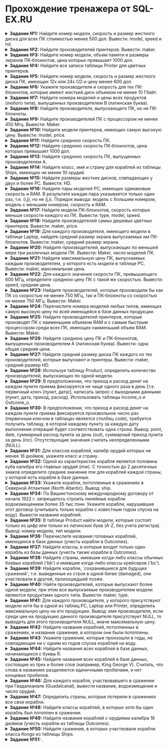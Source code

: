 # Прохождение тренажера от SQL-EX.RU
<details>
<summary><b>Задание №1:</b> Найдите номер модели, скорость и размер жесткого диска для всех ПК стоимостью менее 500 дол. Вывести: model, speed и hd.</summary>
  
  ```mysql
SELECT model, speed, hd
FROM pc
WHERE price < 500
```

</details>
<details>
<summary><b>Задание №2:</b> Найдите производителей принтеров. Вывести: maker.</summary>
  
  ```mysql
SELECT DISTINCT maker
FROM product
WHERE type = 'Printer'
```

</details>
<details>
<summary><b>Задание №3:</b> Найдите номер модели, объем памяти и размеры экранов ПК-блокнотов, цена которых превышает 1000 дол.</summary>
  
  ```mysql
SELECT model, ram, screen
FROM laptop
WHERE price > 1000
```

</details>
<details>
<summary><b>Задание №4:</b> Найдите все записи таблицы Printer для цветных принтеров.</summary>
  
  ```mysql
SELECT *
FROM printer
WHERE color = 'y'
```

</details>
<details>
<summary><b>Задание №5:</b> Найдите номер модели, скорость и размер жесткого диска ПК, имеющих 12x или 24x CD и цену менее 600 дол.</summary>
  
  ```mysql
SELECT model, speed, hd
FROM pc
WHERE (cd = '12x' OR cd = '24x') AND price < 600
```

</details>
<details>
<summary><b>Задание №6:</b> Укажите производителя и скорость для тех ПК-блокнотов, которые имеют жесткий диск объемом не менее 10 Гбайт.</summary>
  
  ```mysql
SELECT DISTINCT maker, speed
FROM product
INNER JOIN laptop ON product.model = laptop.model
WHERE hd >= 10
```

</details>
<details>
<summary><b>Задание №7:</b> Найдите номера моделей и цены всех продуктов (любого типа), выпущенных производителем B (латинская буква).</summary>
  
  ```mysql
SELECT p.model, pc.price
FROM Product p
JOIN PC pc ON p.model = pc.model
WHERE p.maker = 'B'

UNION

SELECT p.model, l.price
FROM Product p
JOIN Laptop l ON p.model = l.model
WHERE p.maker = 'B'

UNION

SELECT p.model, pr.price
FROM Product p
JOIN Printer pr ON p.model = pr.model
WHERE p.maker = 'B'
```

</details>
<details>
<summary><b>Задание №8:</b> Найдите производителя, выпускающего ПК, но не ПК-блокноты.</summary>
  
  ```mysql
SELECT maker 
FROM Product
WHERE type = 'PC'

EXCEPT

SELECT maker
FROM Product
WHERE type = 'Laptop'
```

</details>
<details>
<summary><b>Задание №9:</b> Найдите производителей ПК с процессором не менее 450 Мгц. Вывести: Maker.</summary>
  
  ```mysql
SELECT DISTINCT maker
FROM product
INNER JOIN pc ON product.model = pc.model
WHERE pc.speed >= 450
```

</details>
<details>
<summary><b>Задание №10:</b> Найдите модели принтеров, имеющих самую высокую цену. Вывести: model, price.</summary>
  
  ```mysql
SELECT model, price
FROM printer
WHERE price = (SELECT MAX(price) FROM printer)
```

</details>
<details>
<summary><b>Задание №11:</b> Найдите среднюю скорость ПК.</summary>
  
  ```mysql
SELECT AVG(speed)
FROM pc
```

</details>
<details>
<summary><b>Задание №12:</b> Найдите среднюю скорость ПК-блокнотов, цена которых превышает 1000 дол.</summary>
  
  ```mysql
SELECT AVG(speed)
FROM laptop
WHERE price > 1000
```

</details>
<details>
<summary><b>Задание №13:</b> Найдите среднюю скорость ПК, выпущенных производителем A.</summary>
  
  ```mysql
SELECT AVG(speed)
FROM pc
INNER JOIN product ON pc.model = product.model
WHERE product.maker = 'A'
```

</details>
<details>
<summary><b>Задание №14:</b> Найдите класс, имя и страну для кораблей из таблицы Ships, имеющих не менее 10 орудий.</summary>
  
  ```mysql
SELECT ships.class, ships.name, classes.country
FROM classes
INNER JOIN ships ON classes.class = ships.class
WHERE classes.numGuns >= 10
```

</details>
<details>
<summary><b>Задание №15:</b> Найдите размеры жестких дисков, совпадающих у двух и более PC. Вывести: HD.</summary>
  
  ```mysql
SELECT hd
FROM pc
GROUP BY hd
HAVING COUNT(hd) >= 2
```

</details>
<details>
<summary><b>Задание №16:</b> Найдите пары моделей PC, имеющих одинаковые скорость и RAM. В результате каждая пара указывается только один раз, т.е. (i,j), но не (j,i). Порядок вывода: модель с большим номером, модель с меньшим номером, скорость и RAM.</summary>
  
  ```mysql
SELECT DISTINCT A.model AS model, B.model AS model, A.speed, A.ram
FROM PC AS A, PC B
WHERE A.speed = B.speed AND A.ram = B.ram AND A.model > B.model
```

</details>
<details>
<summary><b>Задание №17:</b> Найдите модели ПК-блокнотов, скорость которых меньше скорости каждого из ПК. Вывести: type, model, speed.</summary>
  
  ```mysql
SELECT DISTINCT product.type, l.model, l.speed
From laptop as l, product, pc
WHERE product.type = 'Laptop' AND l.speed < ALL (SELECT speed FROM pc)
```

</details>
<details>
<summary><b>Задание №18:</b> Найдите производителей самых дешевых цветных принтеров. Вывести: maker, price.</summary>
  
  ```mysql
SELECT DISTINCT maker, price
FROM product
INNER JOIN printer ON product.model = printer.model
WHERE price = (SELECT MIN(price) FROM printer WHERE color = 'y') AND color = 'y'
```

</details>
<details>
<summary><b>Задание №19:</b> Для каждого производителя, имеющего модели в таблице Laptop, найдите средний размер экрана выпускаемых им ПК-блокнотов. Вывести: maker, средний размер экрана.</summary>
  
  ```mysql
SELECT product.maker, AVG(laptop.screen)
FROM product
INNER JOIN laptop ON product.model = laptop.model
GROUP BY product.maker
```

</details>
<details>
<summary><b>Задание №20:</b> Найдите производителей, выпускающих по меньшей мере три различных модели ПК. Вывести: Maker, число моделей ПК.</summary>
  
  ```mysql
SELECT maker, COUNT(model)
FROM product
WHERE type = 'pc'
GROUP BY maker 
HAVING COUNT(model) >= 3
```

</details>
<details>
<summary><b>Задание №21:</b> Найдите максимальную цену ПК, выпускаемых каждым производителем, у которого есть модели в таблице PC. Вывести: maker, максимальная цена.</summary>
  
  ```mysql
SELECT maker, MAX(price)
FROM pc 
INNER JOIN product ON pc.model = product.model  
GROUP BY maker
```

</details>
<details>
<summary><b>Задание №22:</b> Для каждого значения скорости ПК, превышающего 600 МГц, определите среднюю цену ПК с такой же скоростью. Вывести: speed, средняя цена.</summary>
  
  ```mysql
SELECT speed, AVG(price)
FROM pc
WHERE speed > 600
GROUP BY speed
```

</details>
<details>
<summary><b>Задание №23:</b> Найдите производителей, которые производили бы как ПК со скоростью не менее 750 МГц, так и ПК-блокноты со скоростью не менее 750 МГц. Вывести: Maker.</summary>
  
  ```mysql
SELECT DISTINCT maker
FROM product
INNER JOIN laptop ON laptop.model = product.model
WHERE laptop.speed >= 750

INTERSECT

SELECT DISTINCT maker
FROM product
INNER JOIN pc ON pc.model = product.model
WHERE pc.speed >= 750
```

</details>
<details>
<summary><b>Задание №24:</b> Перечислите номера моделей любых типов, имеющих самую высокую цену по всей имеющейся в базе данных продукции.</summary>
  
  ```mysql
WITH max_price AS (
  SELECT MAX(price) AS price FROM (
    SELECT price FROM pc
    UNION ALL
    SELECT price FROM laptop
    UNION ALL
    SELECT price FROM printer
  ) AS all_prices
)

SELECT model 
FROM pc 
WHERE price = (SELECT price FROM max_price)

UNION

SELECT model 
FROM laptop 
WHERE price = (SELECT price FROM max_price)

UNION

SELECT model 
FROM printer 
WHERE price = (SELECT price FROM max_price)
```

</details>
<details>
<summary><b>Задание №25:</b> Найдите производителей принтеров, которые производят ПК с наименьшим объемом RAM и с самым быстрым процессором среди всех ПК, имеющих наименьший объем RAM. Вывести: Maker.</summary>
  
  ```mysql
SELECT DISTINCT product.maker
FROM product
INNER JOIN pc ON pc.model = product.model
WHERE pc.ram = (SELECT MIN(ram) FROM pc) AND pc.speed = (SELECT MAX(speed) FROM pc WHERE ram = (SELECT MIN(ram) FROM pc))

INTERSECT

SELECT maker
FROM product
WHERE type = 'printer'
```

</details>
<details>
<summary><b>Задание №26:</b> Найдите среднюю цену ПК и ПК-блокнотов, выпущенных производителем A (латинская буква). Вывести: одна общая средняя цена.</summary>
  
  ```mysql
SELECT AVG(price)
FROM (
  SELECT pc.price
  FROM product
  INNER JOIN pc ON pc.model = product.model
  WHERE product.maker = 'A'

  UNION ALL

  SELECT laptop.price
  FROM product
  INNER JOIN laptop ON laptop.model = product.model
  WHERE product.maker = 'A'
) as t
```

</details>
<details>
<summary><b>Задание №27:</b> Найдите средний размер диска ПК каждого из тех производителей, которые выпускают и принтеры. Вывести: maker, средний размер HD.</summary>
  
  ```mysql
SELECT product.maker, AVG(pc.hd)
FROM product
INNER JOIN pc ON pc.model = product.model
WHERE product.maker IN (
  SELECT maker
  FROM product
  WHERE type = 'printer'
)
GROUP BY product.maker
```

</details>
<details>
<summary><b>Задание №28:</b> Используя таблицу Product, определить количество производителей, выпускающих по одной модели.</summary>
  
  ```mysql
SELECT COUNT(*)
FROM (
  SELECT maker
  FROM product
  GROUP BY maker
  HAVING COUNT(*) = 1
) as t
```

</details>
<details>
<summary><b>Задание №29:</b> В предположении, что приход и расход денег на каждом пункте приема фиксируется не чаще одного раза в день [т.е. первичный ключ (пункт, дата)], написать запрос с выходными данными (пункт, дата, приход, расход). Использовать таблицы Income_o и Outcome_o.</summary>
  
  ```mysql
SELECT income_o.point, income_o.date, inc, out
FROM income_o
LEFT JOIN outcome_o ON income_o.point = outcome_o.point
AND income_o.date = outcome_o.date

UNION

SELECT outcome_o.point, outcome_o.date, inc, out
FROM income_o 
RIGHT JOIN outcome_o ON income_o.point = outcome_o.point
AND income_o.date = outcome_o.date
```

</details>
<details>
<summary><b>Задание №30:</b> В предположении, что приход и расход денег на каждом пункте приема фиксируется произвольное число раз (первичным ключом в таблицах является столбец code), требуется получить таблицу, в которой каждому пункту за каждую дату выполнения операций будет соответствовать одна строка. Вывод: point, date, суммарный расход пункта за день (out), суммарный приход пункта за день (inc). Отсутствующие значения считать неопределенными (NULL).</summary>
  
  ```mysql
WITH Inc AS (
    SELECT point, date, SUM(inc) AS suminc
    FROM Income
    GROUP BY point, date
),
Outc AS (
    SELECT point, date, SUM(out) AS sumout
    FROM Outcome
    GROUP BY point, date
)

SELECT 
    COALESCE(Inc.point, Outc.point) AS point,
    COALESCE(Inc.date, Outc.date) AS date,
    Outc.sumout,
    Inc.suminc
FROM Inc
FULL OUTER JOIN Outc ON Inc.point = Outc.point AND Inc.date = Outc.date
ORDER BY point, date
```

</details>
<details>
<summary><b>Задание №31:</b> Для классов кораблей, калибр орудий которых не менее 16 дюймов, укажите класс и страну.</summary>
  
  ```mysql
SELECT class, country
FROM Classes
WHERE bore >= 16
```

</details>
<details>
<summary><b>Задание №32:</b> Одной из характеристик корабля является половина куба калибра его главных орудий (mw). С точностью до 2 десятичных знаков определите среднее значение mw для кораблей каждой страны, у которой есть корабли в базе данных.</summary>
  
  ```mysql
WITH с AS (
    SELECT country, classes.class, bore, name
    FROM classes
    LEFT JOIN ships ON classes.class = ships.class

    UNION ALL

    SELECT DISTINCT country, class, bore, ship AS name
    FROM classes t1
    LEFT JOIN outcomes t2 ON t1.class = t2.ship
    WHERE ship = class AND ship NOT IN (SELECT name FROM ships)
)

SELECT 
    country, 
    CAST(AVG(POWER(bore, 3) / 2.0) AS numeric(6, 2)) AS weight
FROM с
WHERE name IS NOT NULL
GROUP BY country
```

</details>
<details>
<summary><b>Задание №33:</b> Укажите корабли, потопленные в сражениях в Северной Атлантике (North Atlantic). Вывод: ship.</summary>
  
  ```mysql
SELECT ship
FROM Outcomes
INNER JOIN Battles ON Battles.name = Outcomes.battle
WHERE Outcomes.result = 'sunk' AND Battles.name = 'North Atlantic'
```

</details>
<details>
<summary><b>Задание №34:</b> По Вашингтонскому международному договору от начала 1922 г. запрещалось строить линейные корабли водоизмещением более 35 тыс.тонн. Укажите корабли, нарушившие этот договор (учитывать только корабли c известным годом спуска на воду). Вывести названия кораблей.</summary>
  
  ```mysql
Select name
FROM classes
INNER JOIN Ships ON Ships.class = Classes.class
WHERE launched >= 1922 AND displacement > 35000 AND type='bb'
```

</details>
<details>
<summary><b>Задание №35:</b> В таблице Product найти модели, которые состоят только из цифр или только из латинских букв (A-Z, без учета регистра). Вывод: номер модели, тип модели.</summary>
  
  ```mysql
SELECT model, type
FROM product 
WHERE model NOT LIKE '%[^a-z]%' OR model NOT LIKE '%[^0-9]%'
```

</details>
<details>
<summary><b>Задание №36:</b> Перечислите названия головных кораблей, имеющихся в базе данных (учесть корабли в Outcomes).</summary>
  
  ```mysql
SELECT name
FROM ships
WHERE class = name   

UNION  

SELECT ship
FROM classes, outcomes
WHERE classes.class = outcomes.ship
```

</details>
<details>
<summary><b>Задание №37:</b> Найдите классы, в которые входит только один корабль из базы данных (учесть также корабли в Outcomes).</summary>
  
  ```mysql
SELECT class
FROM (
    SELECT name, class
    FROM ships 

    UNION

    SELECT class AS name, class
    FROM classes
    JOIN outcomes ON classes.class = outcomes.ship
) as t
GROUP BY class
HAVING COUNT(name) = 1
```

</details>
<details>
<summary><b>Задание №38:</b> Найдите страны, имевшие когда-либо классы обычных боевых кораблей ('bb') и имевшие когда-либо классы крейсеров ('bc').</summary>
  
  ```mysql
SELECT DISTINCT country
FROM Classes
WHERE type = 'bb'

INTERSECT

SELECT DISTINCT country
FROM Classes
WHERE type = 'bc'
```

</details>
<details>
<summary><b>Задание №39:</b> Найдите корабли, `сохранившиеся для будущих сражений`; т.е. выведенные из строя в одной битве (damaged), они участвовали в другой, произошедшей позже.</summary>
  
  ```mysql
SELECT DISTINCT o1.ship
FROM Outcomes o1
JOIN Outcomes o2 ON o1.ship = o2.ship
JOIN Battles b1 ON o1.battle = b1.name
JOIN Battles b2 ON o2.battle = b2.name
WHERE o1.result = 'damaged' AND b2.date > b1.date
```

</details>
<details>
<summary><b>Задание №40:</b> Найти производителей, которые выпускают более одной модели, при этом все выпускаемые производителем модели являются продуктами одного типа.
Вывести: maker, type.</summary>
  
  ```mysql
SELECT maker, type
FROM Product
GROUP BY maker, type
HAVING COUNT(model) > 1 AND maker IN (SELECT maker FROM Product GROUP BY maker HAVING COUNT(DISTINCT type) = 1)
```

</details>
<details>
<summary><b>Задание №41:</b> Для каждого производителя, у которого присутствуют модели хотя бы в одной из таблиц PC, Laptop или Printer, определить максимальную цену на его продукцию. Вывод: имя производителя, если среди цен на продукцию данного производителя присутствует NULL, то выводить для этого производителя NULL, иначе максимальную цену.</summary>
  
  ```mysql

```

</details>
<details>
<summary><b>Задание №42:</b> Найдите названия кораблей, потопленных в сражениях, и название сражения, в котором они были потоплены.</summary>
  
  ```mysql
SELECT ship, battle
FROM outcomes
WHERE result = 'sunk'
```

</details>
<details>
<summary><b>Задание №43:</b> Укажите сражения, которые произошли в годы, не совпадающие ни с одним из годов спуска кораблей на воду.</summary>
  
  ```mysql
SELECT DISTINCT name
FROM Battles
WHERE YEAR(date) NOT IN (SELECT launched FROM Ships WHERE launched IS NOT NULL)
```

</details>
<details>
<summary><b>Задание №44:</b> Найдите названия всех кораблей в базе данных, начинающихся с буквы R.</summary>
  
  ```mysql
SELECT name
FROM Ships
WHERE name LIKE 'R%'

UNION

SELECT ship
FROM Outcomes
WHERE ship LIKE 'R%'
```

</details>
<details>
<summary><b>Задание №45:</b> Найдите названия всех кораблей в базе данных, состоящие из трех и более слов (например, King George V). Считать, что слова в названиях разделяются единичными пробелами, и нет концевых пробелов.</summary>
  
  ```mysql
SELECT name
FROM Ships
WHERE name LIKE '% % %'

UNION

SELECT ship
FROM Outcomes
WHERE ship LIKE '% % %'
```

</details>
<details>
<summary><b>Задание №46:</b> Для каждого корабля, участвовавшего в сражении при Гвадалканале (Guadalcanal), вывести название, водоизмещение и число орудий.</summary>
  
  ```mysql
SELECT out.ship, displacement, numGuns
FROM (SELECT name AS ship, displacement, numGuns
FROM Ships s JOIN Classes c ON c.class = s.class

UNION

SELECT class AS ship, displacement, numGuns
FROM Classes) AS ttt

RIGHT JOIN Outcomes out ON out.ship = ttt.ship
WHERE battle = 'Guadalcanal'
```

</details>
<details>
<summary><b>Задание №47:</b> Определить страны, которые потеряли в сражениях все свои корабли.</summary>
  
  ```mysql

```

</details>
<details>
<summary><b>Задание №48:</b> Найдите классы кораблей, в которых хотя бы один корабль был потоплен в сражении.</summary>
  
  ```mysql
SELECT DISTINCT classes.class
FROM Outcomes
LEFT JOIN ships ON outcomes.ship = ships.name
INNER JOIN classes ON (outcomes.ship = classes.class OR ships.class = classes.class)
WHERE result = 'sunk'
```

</details>
<details>
<summary><b>Задание №49:</b> Найдите названия кораблей с орудиями калибра 16 дюймов (учесть корабли из таблицы Outcomes).</summary>
  
  ```mysql
SELECT name
FROM Ships
INNER JOIN Classes ON Classes.class = Ships.class
WHERE bore = 16

UNION

SELECT ship
FROM Outcomes 
INNER JOIN classes ON Outcomes.ship = Classes.class
WHERE bore = 16
```

</details>
<details>
<summary><b>Задание №50:</b> Найдите сражения, в которых участвовали корабли класса Kongo из таблицы Ships.</summary>
  
  ```mysql
SELECT DISTINCT Battles.name
FROM Battles
INNER JOIN Outcomes ON Battles.name = Outcomes.battle
INNER JOIN Ships ON Outcomes.ship = Ships.name
WHERE Ships.class = 'Kongo'
```

</details>
<details>
<summary><b>Задание №51:</b> .</summary>
  
  ```mysql

```

</details>
